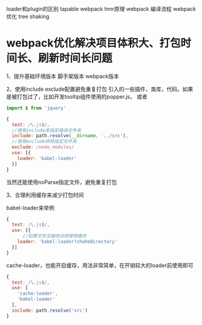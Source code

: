 loader和plugin的区别
tapable
webpack hmr原理
webpack 编译流程
webpack 优化
tree shaking

# webpack优化解决项目体积大、打包时间长、刷新时间长问题
1、提升基础环境版本
脚手架版本 webpack版本

2、使用include exclude配置避免重复打包
引入的一些插件，类库，代码，如果是被打包过了，比如开发tooltip组件使用的popper.js，
或者
```js
import $ from 'jquery'
```

```js
{ 
  test: /\.js$/, 
  //使用include来指定编译文件夹
  include: path.resolve(__dirname, '../src'),
  //使用exclude排除指定文件夹
  exclude: /node_modules/
  use: [{
    loader: 'babel-loader'
  }]
}

```
当然还能使用noParse指定文件，避免重复打包

3、合理利用缓存来减少打包时间

babel-loader来举例

```js
{ 
  test: /\.js$/,
  use: [{
      //如果文件没被改动则使用缓存
    loader: 'babel-loader?chaheDirectory'
  }]
}
```
cache-loader，也能开启缓存，用法非常简单，在开销较大的loader前使用即可

```js
{
  test: /\.js$/,
  use: [
    'cache-loader',
    'babel-loader'
  ],
  include: path.resolve('src')
}
```











